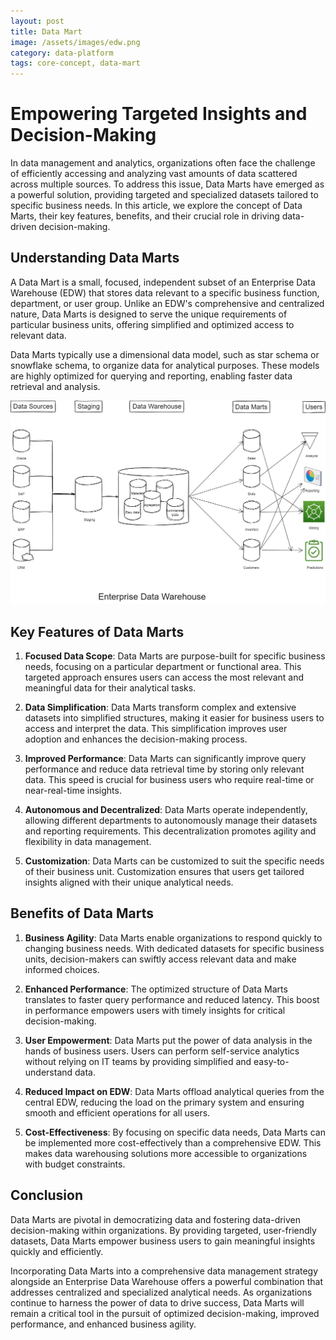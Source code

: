 ```yaml
---
layout: post
title: Data Mart
image: /assets/images/edw.png
category: data-platform
tags: core-concept, data-mart
---
```


# Empowering Targeted Insights and Decision-Making

In data management and analytics, organizations often face the challenge of efficiently accessing and analyzing vast amounts of data scattered across multiple sources. To address this issue, Data Marts have emerged as a powerful solution, providing targeted and specialized datasets tailored to specific business needs. In this article, we explore the concept of Data Marts, their key features, benefits, and their crucial role in driving data-driven decision-making.

## Understanding Data Marts

A Data Mart is a small, focused, independent subset of an Enterprise Data Warehouse (EDW) that stores data relevant to a specific business function, department, or user group. Unlike an EDW's comprehensive and centralized nature, Data Marts is designed to serve the unique requirements of particular business units, offering simplified and optimized access to relevant data.

Data Marts typically use a dimensional data model, such as star schema or snowflake schema, to organize data for analytical purposes. These models are highly optimized for querying and reporting, enabling faster data retrieval and analysis.
<!--more-->
![Enterprise Data Warehouse](/assets/images/edw.png)

## Key Features of Data Marts

1. **Focused Data Scope**: Data Marts are purpose-built for specific business needs, focusing on a particular department or functional area. This targeted approach ensures users can access the most relevant and meaningful data for their analytical tasks.

2. **Data Simplification**: Data Marts transform complex and extensive datasets into simplified structures, making it easier for business users to access and interpret the data. This simplification improves user adoption and enhances the decision-making process.

3. **Improved Performance**: Data Marts can significantly improve query performance and reduce data retrieval time by storing only relevant data. This speed is crucial for business users who require real-time or near-real-time insights.

4. **Autonomous and Decentralized**: Data Marts operate independently, allowing different departments to autonomously manage their datasets and reporting requirements. This decentralization promotes agility and flexibility in data management.

5. **Customization**: Data Marts can be customized to suit the specific needs of their business unit. Customization ensures that users get tailored insights aligned with their unique analytical needs.

## Benefits of Data Marts

1. **Business Agility**: Data Marts enable organizations to respond quickly to changing business needs. With dedicated datasets for specific business units, decision-makers can swiftly access relevant data and make informed choices.

2. **Enhanced Performance**: The optimized structure of Data Marts translates to faster query performance and reduced latency. This boost in performance empowers users with timely insights for critical decision-making.

3. **User Empowerment**: Data Marts put the power of data analysis in the hands of business users. Users can perform self-service analytics without relying on IT teams by providing simplified and easy-to-understand data.

4. **Reduced Impact on EDW**: Data Marts offload analytical queries from the central EDW, reducing the load on the primary system and ensuring smooth and efficient operations for all users.

5. **Cost-Effectiveness**: By focusing on specific data needs, Data Marts can be implemented more cost-effectively than a comprehensive EDW. This makes data warehousing solutions more accessible to organizations with budget constraints.

## Conclusion

Data Marts are pivotal in democratizing data and fostering data-driven decision-making within organizations. By providing targeted, user-friendly datasets, Data Marts empower business users to gain meaningful insights quickly and efficiently.

Incorporating Data Marts into a comprehensive data management strategy alongside an Enterprise Data Warehouse offers a powerful combination that addresses centralized and specialized analytical needs. As organizations continue to harness the power of data to drive success, Data Marts will remain a critical tool in the pursuit of optimized decision-making, improved performance, and enhanced business agility.